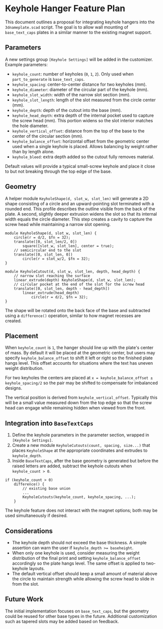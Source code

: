 # Keyhole Hanger Feature Plan

This document outlines a proposal for integrating keyhole hangers into the
`3dnameplate.scad` script. The goal is to allow wall mounting of
`base_text_caps` plates in a similar manner to the existing magnet support.

## Parameters

A new settings group `[Keyhole Settings]` will be added in the customizer.
Example parameters:

- `keyhole_count`: number of keyholes (`0`, `1`, `2`). Only used when
  `part_to_generate` is `base_text_caps`.
- `keyhole_spacing`: center-to-center distance for two keyholes (mm).
- `keyhole_diameter`: diameter of the circular part of the keyhole (mm).
- `keyhole_slot_width`: width of the narrow slot section (mm).
- `keyhole_slot_length`: length of the slot measured from the circle center
  (mm).
- `keyhole_depth`: depth of the cutout into the base (mm).
- `keyhole_head_depth`: extra depth of the internal pocket used to capture
  the screw head (mm). This portion widens so the slot interior matches the
  hole diameter.
- `keyhole_vertical_offset`: distance from the top of the base to the center of
  the circular section (mm).
- `keyhole_balance_offset`: horizontal offset from the geometric center used
  when a single keyhole is placed. Allows balancing by weight rather than by
  length alone.
- `keyhole_bleed`: extra depth added so the cutout fully removes material.

Default values will provide a typical small-screw keyhole and place it close to
but not breaking through the top edge of the base.

## Geometry

A helper module `KeyholeShape(d, slot_w, slot_len)` will generate a 2D shape
consisting of a circle and an upward-pointing slot terminated with a rounded end.
This profile describes the outline visible from the back of the plate. A second,
slightly deeper extrusion widens the slot so that its internal width equals the
circle diameter. This step creates a cavity to capture the screw head while
maintaining a narrow slot opening.

```
module KeyholeShape(d, slot_w, slot_len) {
    circle(r = d/2, $fn = 32);
    translate([0, slot_len/2, 0])
        square([slot_w, slot_len], center = true);
    // semicircular end to the slot
    translate([0, slot_len, 0])
        circle(r = slot_w/2, $fn = 32);
}

module KeyholeCutout(d, slot_w, slot_len, depth, head_depth) {
    // narrow slot reaching the surface
    linear_extrude(depth) KeyholeShape(d, slot_w, slot_len);
    // circular pocket at the end of the slot for the screw head
    translate([0, slot_len, depth - head_depth])
        linear_extrude(head_depth)
            circle(r = d/2, $fn = 32);
}
```

The shape will be rotated onto the back face of the base and subtracted using a
`difference()` operation, similar to how magnet recesses are created.

## Placement

When `keyhole_count` is `1`, the hanger should line up with the plate's center
of mass. By default it will be placed at the geometric center, but users may
specify `keyhole_balance_offset` to shift it left or right so the finished
plate hangs level. This offset accounts for situations where the text has
uneven weight distribution.

For two keyholes the centers are placed at
`x = keyhole_balance_offset ± keyhole_spacing/2` so the pair may be shifted to
compensate for imbalanced designs.

The vertical position is derived from `keyhole_vertical_offset`. Typically this
will be a small value measured down from the top edge so that the screw head can
engage while remaining hidden when viewed from the front.

## Integration into `BaseTextCaps`

1. Define the keyhole parameters in the parameter section, wrapped in
   `[Keyhole Settings]`.
2. Create a new module `KeyholeCutouts(count, spacing, size...)` that places
   `KeyholeShape` at the appropriate coordinates and extrudes to
   `keyhole_depth`.
3. Inside `BaseTextCaps`, after the base geometry is generated but before the
   raised letters are added, subtract the keyhole cutouts when
   `keyhole_count > 0`.

```
if (keyhole_count > 0)
    difference() {
        // existing base union
        ...
        KeyholeCutouts(keyhole_count, keyhole_spacing, ...);
    }
```

The keyhole feature does not interact with the magnet options; both may be used
simultaneously if desired.

## Considerations

- The keyhole depth should not exceed the base thickness. A simple assertion can
  warn the user if `keyhole_depth >= baseheight`.
- When only one keyhole is used, consider measuring the weight distribution of
  the final print and setting `keyhole_balance_offset` accordingly so the plate
  hangs level. The same offset is applied to two-keyhole layouts.
- The default vertical offset should keep a small amount of material above the
  circle to maintain strength while allowing the screw head to slide in from the
  slot.

## Future Work

The initial implementation focuses on `base_text_caps`, but the geometry could
be reused for other base types in the future. Additional customization such as
tapered slots may be added based on feedback.
